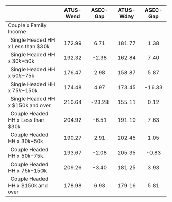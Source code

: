 
|                      |    ATUS-Wend |     ASEC-Gap |    ATUS-Wday |     ASEC-Gap |
| -------------------- | :----------: | :----------: | :----------: | :----------: |
| Couple x Family Income |              |              |              |              |
| &nbsp;&nbsp;Single Headed HH x Less than $30k |       172.99 |         6.71 |       181.77 |         1.38 |
| &nbsp;&nbsp;Single Headed HH x $30k-$50k |       192.32 |        -2.38 |       162.84 |         7.40 |
| &nbsp;&nbsp;Single Headed HH x $50k-$75k |       176.47 |         2.98 |       158.87 |         5.87 |
| &nbsp;&nbsp;Single Headed HH x $75k-$150k |       174.48 |         4.97 |       173.45 |       -16.33 |
| &nbsp;&nbsp;Single Headed HH x $150k and over |       210.64 |       -23.28 |       155.11 |         0.12 |
| &nbsp;&nbsp;Couple Headed HH x Less than $30k |       204.92 |        -6.51 |       191.10 |         7.63 |
| &nbsp;&nbsp;Couple Headed HH x $30k-$50k |       190.27 |         2.91 |       202.45 |         1.05 |
| &nbsp;&nbsp;Couple Headed HH x $50k-$75k |       193.67 |        -2.08 |       205.35 |        -0.83 |
| &nbsp;&nbsp;Couple Headed HH x $75k-$150k |       209.26 |        -3.40 |       181.25 |         3.93 |
| &nbsp;&nbsp;Couple Headed HH x $150k and over |       178.98 |         6.93 |       179.16 |         5.81 |

